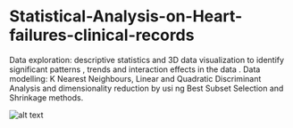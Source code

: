 # Statistical-Analysis-on-Heart-failures-clinical-records

Data exploration: descriptive statistics and 3D data visualization to identify significant patterns , trends and interaction
effects in the data . Data modelling: K Nearest Neighbours, Linear and Quadratic Discriminant Analysis and
dimensionality reduction by usi ng Best Subset Selection and Shrinkage methods.

![alt text](https://github.com/silviapoletti/Statistical-Analysis-on-Heart-failures-clinical-records/main/images/3dplot_age_ejectionfraction.png?raw=true)
